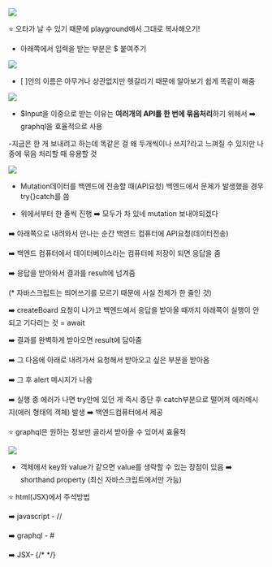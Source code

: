 
![](https://velog.velcdn.com/images/ahk1106/post/2d136882-5499-49f4-b767-156f496e7542/image.png)

⭐️ 오타가 날 수 있기 때문에 playground에서 그대로 복사해오기!
* 아래쪽에서 입력을 받는 부분은 $ 붙여주기

![](https://velog.velcdn.com/images/ahk1106/post/03f8edd3-d6af-4673-99fb-c6121a9227f2/image.png)

* [ ]안의 이름은 아무거나 상관없지만 헷갈리기 때문에 알아보기 쉽게 똑같이 해줌

![](https://velog.velcdn.com/images/ahk1106/post/95b52471-1df9-4972-838e-5dd848c360ad/image.png)

* $Input을 이중으로 받는 이유는 **여러개의 API를 한 번에 묶음처리**하기 위해서 ➡️ graphql을 효율적으로 사용

-지금은 한 개 보내려고 하는데 똑같은 걸 왜 두개씩이나 쓰지?라고 느껴질 수 있지만 나중에 묶음 처리할 때 유용할 것 

![](https://velog.velcdn.com/images/ahk1106/post/bd57169e-30ea-4503-9216-8cd4d3816d2d/image.png)

* Mutation데이터를 백엔드에 전송할 때(API요청) 백엔드에서 문제가 발생했을 경우 try{}catch를 씀 

* 위에서부터 한 줄씩 진행 ➡️ 모두가 차 있네 mutation 보내야되겠다

➡️ 아래쪽으로 내려와서 만나는 순간 백엔드 컴퓨터에 API요청(데이터전송)

➡️ 백엔드 컴퓨터에서 데이터베이스라는 컴퓨터에 저장이 되면 응답을 줌

➡️ 응답을 받아와서 결과를 result에 넘겨줌

(* 자바스크립트는 띄어쓰기를 모르기 때문에 사실 전체가 한 줄인 것)

➡️ createBoard 요청이 나가고 백엔드에서 응답을 받아올 때까지 아래쪽이 실행이 안 되고 기다리는 것 = await

➡️ 결과를 완벽하게 받아오면 result에 담아줌

➡️ 그 다음에 아래로 내려가서 요청해서 받아오고 싶은 부분을 받아옴

➡️ 그 후 alert 메시지가 나옴

➡️ 실행 중 에러가 나면 try안에 있던 게 즉시 중단 후 catch부분으로 떨어져 에러메시지(에러 형태의 객체) 발생 ➡️ 백엔드컴퓨터에서 제공

⭐️ graphql은 원하는 정보만 골라서 받아올 수 있어서 효율적

![](https://velog.velcdn.com/images/ahk1106/post/5c5b364a-9ef7-4cca-b12a-97b82f387e23/image.png)

* 객체에서 key와 value가 같으면 value를 생략할 수 있는 장점이 있음 ➡️ shorthand property (최신 자바스크립트에서만 가능)

⭐️ html(JSX)에서 주석방법

 ➡️ javascript - // 
 
 ➡️ graphql - # 
 
 ➡️ JSX- {/* */}
 
